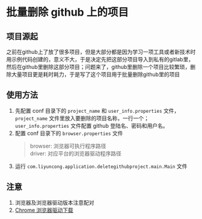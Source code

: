# 批量删除 github 上的项目

## 项目源起
之前在github上了放了很多项目，但是大部分都是因为学习一项工具或者新技术时用示例代码创建的，意义不大，于是决定先把这部分项目导入到私有的gitlab里，然后在github里删除这部分项目；问题来了，github里删除一个项目比较繁琐，删除大量项目更是耗时耗力，于是写了这个项目用于批量删除github里的项目

## 使用方法
1. 先配置 conf 目录下的 `project_name` 和 `user_info.properties` 文件，`project_name` 文件里放入要删除的项目名称，一行一个；`user_info.properties` 文件配置 github 登陆名、密码和用户名。
2. 配置 conf 目录下的 `browser.properties` 文件
   > browser: 浏览器可执行程序路径<br>
   driver: 对应平台的浏览器驱动程序路径
3. 运行 `com.liyuncong.application.deletegithubproject.main.Main` 文件

## 注意
1. 浏览器及浏览器驱动版本注意配对
2. [Chrome 浏览器驱动下载][1]


[1]: http://chromedriver.chromium.org/downloads